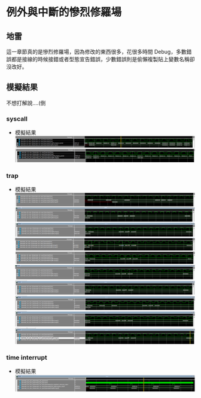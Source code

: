 # 例外與中斷的慘烈修羅場

## 地雷

這一章節真的是慘烈修羅場，因為修改的東西很多，花很多時間 Debug，多數錯誤都是接線的時候接錯或者型態宣告錯誤，少數錯誤則是偷懶複製貼上變數名稱卻沒改好。

## 模擬結果

不想打解說....(倒

### syscall

* 模擬結果
    ![模擬結果](Test1/SimulationResult_1.PNG)
    ![模擬結果](Test1/SimulationResult_2.PNG)

### trap

* 模擬結果
    ![模擬結果](Test2/SimulationResult_1.PNG)
    ![模擬結果](Test2/SimulationResult_2.PNG)
    ![模擬結果](Test2/SimulationResult_3.PNG)
    ![模擬結果](Test2/SimulationResult_4.PNG)
    ![模擬結果](Test2/SimulationResult_5.PNG)
    ![模擬結果](Test2/SimulationResult_6.PNG)
    ![模擬結果](Test2/SimulationResult_7.PNG)
    ![模擬結果](Test2/SimulationResult_8.PNG)
    ![模擬結果](Test2/SimulationResult_9.PNG)
    ![模擬結果](Test2/SimulationResult_10.PNG)

### time interrupt

* 模擬結果
    ![模擬結果](Test3/SimulationResult_1.PNG)